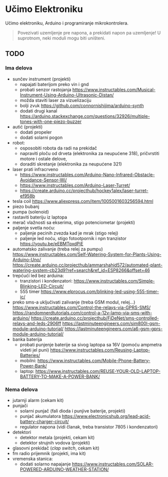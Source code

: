 # Učimo Elektroniku

Učimo elektroniku, Arduino i programiranje mikrokontrolera.

>Povezivati uzemljenje pre napona, a prekidati napon pa uzemljenje! U suprotnom, neki moduli mogu biti uništeni.

## TODO
### Ima delova
- sunčev instrument (projekti)
  - napajati baterijom preko vin i gnd
  - probati senzor rastojanja https://www.instructables.com/Musical-Instrument-Using-Arduino-Ultrasonic-Distan/
  - možda staviti laser za vizuelizaciju
  - bolji zvuk https://github.com/connornishijima/arduino-synth
  - dodati drugi kanal https://arduino.stackexchange.com/questions/32926/multiple-tones-with-one-piezo-buzzer
- autić (projekti)
  - dodati propeler
  - dodati solarni pogon
- robot:
  - osposobiti robota da radi na prekidač
  - napraviti ploču od drveta (elektronika za neupućene 318), pričvrstiti motore i ostale delove, 
  - doraditi skretanje (elektronika za neupućene 321)
- laser prati infracrveno
  - https://www.instructables.com/Arduino-Nano-Infrared-Obstacle-Avoidance-Sensor-Wi/
  - https://www.instructables.com/Arduino-Laser-Turret/
  - https://create.arduino.cc/projecthub/hockey1alex/laser-turret-ef958b
- tesla coil https://www.aliexpress.com/item/1005001603256594.html
- piezo bubanj
- pumpa (solenoid)
- rastaviti bateriju iz laptopa
- merač vlažnosti sa ekserima, stigo potenciometar (projekti)
- paljenje svetla noću:
  - paljenje pecinih zvezda kad je mrak (stigo relej)
  - paljenje led noću, stigo fotootpornik i npn tranzistor https://youtu.be/eEBMTpxdPiE
- automatsko zalivanje (treba relej za pumpu)
  https://www.instructables.com/Self-Watering-System-for-Plants-Using-Arduino-Uno/
  https://create.arduino.cc/projecthub/ammarshahid572/automated-plant-watering-system-cb23d9?ref=search&ref_id=ESP8266&offset=46
- trepćući led bez arduina:
  - tranzistori i kondenzatori: https://www.instructables.com/Simple-Blinking-LED-Circuit/
  - 555 timer https://www.elprocus.com/blinking-led-using-555-timer-ic/
- preko sms-a uključivati zalivanje (treba GSM modul, relej...)
  https://www.instructables.com/Control-the-relays-via-GPRS-SMS/
  https://randomnerdtutorials.com/control-a-12v-lamp-via-sms-with-arduino/
  https://create.arduino.cc/projecthub/FiDeNet/sms-controlled-relays-and-leds-2906ff
  https://lastminuteengineers.com/sim800l-gsm-module-arduino-tutorial/
  https://lastminuteengineers.com/a6-gsm-gprs-module-arduino-tutorial/
- banka baterija
  - probati punjenje baterije sa sivog laptopa sa 16V (pomoću ampmetra videti jel puni) 
    https://www.instructables.com/Reusing-Laptop-Batteries/
  - mobilni: https://www.instructables.com/Mobile-Phone-Battery-Power-Bank/
  - laptop: https://www.instructables.com/REUSE-YOUR-OLD-LAPTOP-BATTERY-TO-MAKE-A-POWER-BANK/

### Nema delova
- jutarnji alarm (cekam kit)
- punjači
  - solarni punjač (fali dioda i punjive baterije, projekti)
  - punjač akumulatora https://www.electronicshub.org/lead-acid-battery-charger-circuit/
  - regulator napona (vidi članak, treba transistor 7805 i kondenzatori)
- detektori
  - detektor metala (projekti, cekam kit)
  - detektor strujnih vodova (projekti)
- glasovni prekidač (*clap switch*, cekam kit)
- fm radio prijemnik (projekti, ima kit)
- vremenska stanica:
  - dodati solarno napajanje
    https://www.instructables.com/SOLAR-POWERED-ARDUINO-WEATHER-STATION/